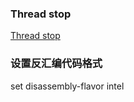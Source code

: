 ### Thread stop
[Thread stop](https://sourceware.org/gdb/onlinedocs/gdb/Thread-Stops.html#Thread-Stops)

### 设置反汇编代码格式
set disassembly-flavor intel

